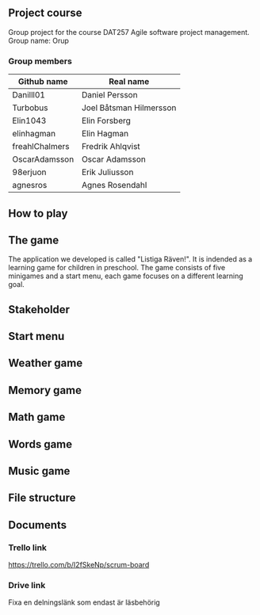 ## Project course
Group project for the course DAT257 Agile software project management.
Group name: Orup

### Group members
Github name     | Real name
----------------|-----------
Danilll01       | Daniel Persson
Turbobus        | Joel Båtsman Hilmersson
Elin1043        | Elin Forsberg
elinhagman      | Elin Hagman
freahlChalmers  | Fredrik Ahlqvist
OscarAdamsson   | Oscar Adamsson
98erjuon        | Erik Juliusson
agnesros        | Agnes Rosendahl


## How to play

## The game
The application we developed is called "Listiga Räven!".
It is indended as a learning game for children in preschool.
The game consists of five minigames and a start menu, each game focuses on a different learning goal.

## Stakeholder


## Start menu


## Weather game


## Memory game


## Math game


## Words game


## Music game



## File structure


## Documents


### Trello link
https://trello.com/b/I2fSkeNp/scrum-board

### Drive link
Fixa en delningslänk som endast är läsbehörig
